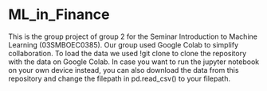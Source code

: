 # ML_in_Finance
This is the group project of group 2 for the Seminar Introduction to Machine Learning (03SMBOEC0385). Our group used Google Colab to simplify collaboration. To load the data we used !git clone to clone the repository with the data on Google Colab. In case you want to run the jupyter notebook on your own device instead, you can also download the data from this repository and change the filepath in pd.read_csv() to your filepath.
